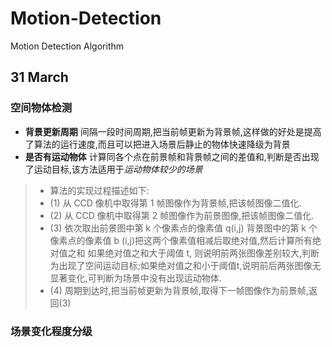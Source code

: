 # Motion-Detection<br>
Motion Detection Algorithm
## 31 March
### 空间物体检测
- **背景更新周期** 间隔一段时间周期,把当前帧更新为背景帧,这样做的好处是提高了算法的运行速度,而且可以把进入场景后静止的物体快速降级为背景
- **是否有运动物体** 计算同各个点在前景帧和背景帧之间的差值和,判断是否出现了运动目标,该方法适用于*运动物体较少的场景*<br>
> - 算法的实现过程描述如下:
> - (1) 从 CCD 像机中取得第 1 帧图像作为背景帧,把该帧图像二值化.
> - (2) 从 CCD 像机中取得第 2 帧图像作为前景图像,把该帧图像二值化.
> - (3) 依次取出前景图中第 k 个像素点的像素值 q(i,j) 背景图中的第 k 个像素点的像素值 b (i,j)把这两个像素值相减后取绝对值,然后计算所有绝对值之和 如果绝对值之和大于阈值 t, 则说明前两张图像差别较大,判断为出现了空间运动目标;如果绝对值之和小于阈值t,说明前后两张图像无显著变化,可判断为场景中没有出现运动物体.
> - (4) 周期到达时,把当前帧更新为背景帧,取得下一帧图像作为前景帧,返回(3)
### 场景变化程度分级
